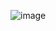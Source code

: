 ![image](https://user-images.githubusercontent.com/42132857/82738289-2a41f200-9d54-11ea-9d70-9b35d743f331.png)
